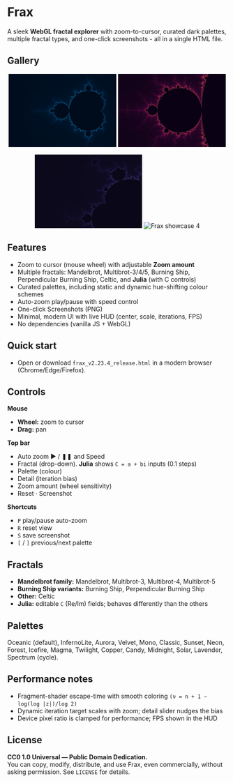 # Frax

A sleek **WebGL fractal explorer** with zoom-to-cursor, curated dark palettes, multiple fractal types, and one-click screenshots - all in a single HTML file.

## Gallery

<p align="center">
  <img src="docs/showcase_1.png" width="49%" alt="Frax showcase 1">
  <img src="docs/showcase_2.png" width="49%" alt="Frax showcase 2">
</p>
<p align="center">
  <img src="docs/showcase_3.png" width="49%" alt="Frax showcase 3">
  <img src="docs/showcase_4.png" width="49%" alt="Frax showcase 4">
</p>

## Features
- Zoom to cursor (mouse wheel) with adjustable **Zoom amount**
- Multiple fractals: Mandelbrot, Multibrot-3/4/5, Burning Ship, Perpendicular Burning Ship, Celtic, and **Julia** (with C controls)
- Curated palettes, including static and dynamic hue-shifting colour schemes
- Auto-zoom play/pause with speed control
- One-click Screenshots (PNG)
- Minimal, modern UI with live HUD (center, scale, iterations, FPS)
- No dependencies (vanilla JS + WebGL)

## Quick start
- Open or download `frax_v2.23.4_release.html` in a modern browser (Chrome/Edge/Firefox).  

## Controls
**Mouse**
- **Wheel:** zoom to cursor  
- **Drag:** pan

**Top bar**
- Auto zoom ▶ / ❚❚ and Speed  
- Fractal (drop-down). **Julia** shows `C = a + bi` inputs (0.1 steps)  
- Palette (colour)
- Detail (iteration bias)  
- Zoom amount (wheel sensitivity)  
- Reset · Screenshot

**Shortcuts**
- `P` play/pause auto-zoom  
- `R` reset view  
- `S` save screenshot  
- `[` / `]` previous/next palette

## Fractals
- **Mandelbrot family:** Mandelbrot, Multibrot-3, Multibrot-4, Multibrot-5  
- **Burning Ship variants:** Burning Ship, Perpendicular Burning Ship  
- **Other:** Celtic  
- **Julia:** editable `C` (Re/Im) fields; behaves differently than the others

## Palettes
Oceanic (default), InfernoLite, Aurora, Velvet, Mono, Classic, Sunset, Neon, Forest, Icefire, Magma, Twilight, Copper, Candy, Midnight, Solar, Lavender, Spectrum (cycle).

## Performance notes
- Fragment-shader escape-time with smooth coloring `(ν = n + 1 − log(log |z|)/log 2)` 
- Dynamic iteration target scales with zoom; detail slider nudges the bias  
- Device pixel ratio is clamped for performance; FPS shown in the HUD

## License
**CC0 1.0 Universal — Public Domain Dedication.**  
You can copy, modify, distribute, and use Frax, even commercially, without asking permission. See `LICENSE` for details.
